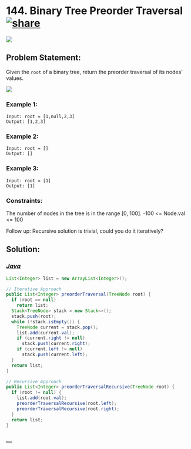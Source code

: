 # 144. Binary Tree Preorder Traversal [![share]](https://leetcode.com/problems/binary-tree-preorder-traversal/submissions)

![][easy]

## Problem Statement:

Given the `root` of a binary tree, return the preorder traversal of its nodes' values.

![](https://assets.leetcode.com/uploads/2020/09/15/inorder_1.jpg)

### Example 1:

```
Input: root = [1,null,2,3]
Output: [1,2,3]
```

### Example 2:

```
Input: root = []
Output: []
```

### Example 3:

```
Input: root = [1]
Output: [1]
```

### Constraints:

The number of nodes in the tree is in the range [0, 100].
-100 <= Node.val <= 100

Follow up: Recursive solution is trivial, could you do it iteratively?

## Solution:

### [_Java_]()

```java
List<Integer> list = new ArrayList<Integer>();

// Iterative Approach
public List<Integer> preorderTraversal(TreeNode root) {
  if (root == null)
    return list;
  Stack<TreeNode> stack = new Stack<>();
  stack.push(root);
  while (!stack.isEmpty()) {
    TreeNode current = stack.pop();
    list.add(current.val);
    if (current.right != null)
      stack.push(current.right);
    if (current.left != null)
      stack.push(current.left);
  }
  return list;
}

// Recursive Approach
public List<Integer> preorderTraversalRecursive(TreeNode root) {
  if (root != null) {
    list.add(root.val);
    preorderTraversalRecursive(root.left);
    preorderTraversalRecursive(root.right);
  }
  return list;
}
```

### [_..._]()

```

```

<!----------------------------------{ link }--------------------------------->

[share]: https://img.icons8.com/external-anggara-blue-anggara-putra/20/000000/external-share-user-interface-basic-anggara-blue-anggara-putra-2.png
[easy]: https://img.shields.io/badge/Difficulty-Easy-bright.svg
[medium]: https://img.shields.io/badge/Difficulty-Medium-yellow.svg
[hard]: https://img.shields.io/badge/Difficulty-Hard-red.svg
